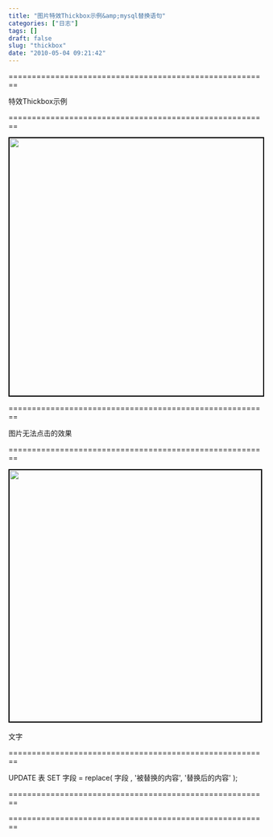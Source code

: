 ```yaml
---
title: "图片特效Thickbox示例&amp;mysql替换语句"
categories: ["日志"]
tags: []
draft: false
slug: "thickbox"
date: "2010-05-04 09:21:42"
---
```


<p>========================================================</p>
<p>特效Thickbox示例</p>
<p>========================================================</p>
<p style="text-align: center;"><a class="thickbox" href="https://eallion.com/images/before201012/.jpg"><img class="aligncenter" style="display: block; float: none; margin-left: auto; margin-right: auto; border: 2.2px solid black;"  src="https://eallion.com/images/before201012/.jpg" alt="" width="512" /></a></p>
<p>========================================================</p>
<p>图片无法点击的效果</p>
<p>========================================================</p>
<div><img style="display: block; float: none; margin-left: auto; margin-right: auto; border: 2.2px solid black;" alt="" src="https://eallion.com/images/before201012/.jpg" width="500"/><br />
文字
</div>
<p>========================================================</p>
<p>UPDATE 表 SET 字段 = replace( 字段 , '被替换的内容', '替换后的内容' );</p>
<p>========================================================</p>
<span style="font-weight:bold;font-size:12px;color:#FF0000">
</span>
<p>========================================================</p>
